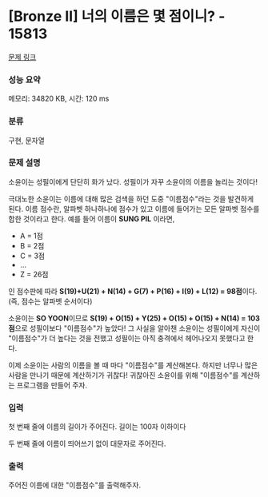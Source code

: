 # [Bronze II] 너의 이름은 몇 점이니? - 15813 

[문제 링크](https://www.acmicpc.net/problem/15813) 

### 성능 요약

메모리: 34820 KB, 시간: 120 ms

### 분류

구현, 문자열

### 문제 설명

<p>소윤이는 성필이에게 단단히 화가 났다. 성필이가 자꾸 소윤이의 이름을 놀리는 것이다!</p>

<p>극대노한 소윤이는 이름에 대해 많은 검색을 하던 도중 "이름점수"라는 것을 발견하게 된다. 이름 점수란, 알파벳 하나하나에 점수가 있고 이름에 들어가는 모든 알파벳 점수를 합한 것이라고 한다. 예를 들어 이름이 <strong>SUNG PIL</strong> 이라면,</p>

<ul>
	<li>A = 1점</li>
	<li>B = 2점</li>
	<li>C = 3점</li>
	<li>...</li>
	<li>Z = 26점</li>
</ul>

<p>인 점수판에 따라 <strong>S(19)+U(21) + N(14) + G(7) + P(16) + I(9) + L(12) = 98점</strong>이다. (즉, 점수는 알파벳 순서이다) </p>

<p>소윤이는 <strong>SO YOON</strong>이므로 <strong>S(19) + O(15) + Y(25) + O(15) + O(15) + N(14) = 103점</strong>으로 성필이보다 "이름점수"가 높았다! 그 사실을 알아챈 소윤이는 성필이에게 자신이 "이름점수"가 더 높다는 것을 전했고 성필이는 아직 충격에서 헤어나오지 못했다고 한다.</p>

<p>이제 소윤이는 사람의 이름을 볼 때 마다 "이름점수"를 계산해본다. 하지만 너무나 많은 사람을 만나기 때문에 계산하기가 귀찮다! 귀찮아진 소윤이를 위해 "이름점수"를 계산하는 프로그램을 만들어 주자.</p>

### 입력 

 <p>첫 번째 줄에 이름의 길이가 주어진다. 길이는 100자 이하이다</p>

<p>두 번째 줄에 이름이 띄어쓰기 없이 대문자로 주어진다.</p>

### 출력 

 <p>주어진 이름에 대한 "이름점수"를 출력해주자.</p>

